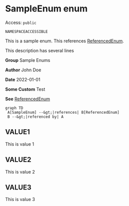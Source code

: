 # SampleEnum enum

Access: `public`

`NAMESPACEACCESSIBLE`

This is a sample enum. This references [ReferencedEnum](../Miscellaneous/ReferencedEnum.md).

This description has several lines

**Group** Sample Enums

**Author** John Doe

**Date** 2022-01-01

**Some Custom** Test

**See** [ReferencedEnum](../Miscellaneous/ReferencedEnum.md)

```mermaid
graph TD
 A[SampleEnum] --&gt;|references| B[ReferencedEnum]
 B --&gt;|referenced by| A
```
## VALUE1
This is value 1
## VALUE2
This is value 2
## VALUE3
This is value 3
